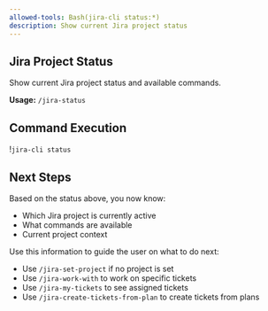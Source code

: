```yaml
---
allowed-tools: Bash(jira-cli status:*)
description: Show current Jira project status
---
```


## Jira Project Status

Show current Jira project status and available commands.

**Usage:** `/jira-status`

## Command Execution

!`jira-cli status`

## Next Steps

Based on the status above, you now know:
- Which Jira project is currently active
- What commands are available
- Current project context

Use this information to guide the user on what to do next:
- Use `/jira-set-project` if no project is set
- Use `/jira-work-with` to work on specific tickets
- Use `/jira-my-tickets` to see assigned tickets
- Use `/jira-create-tickets-from-plan` to create tickets from plans
